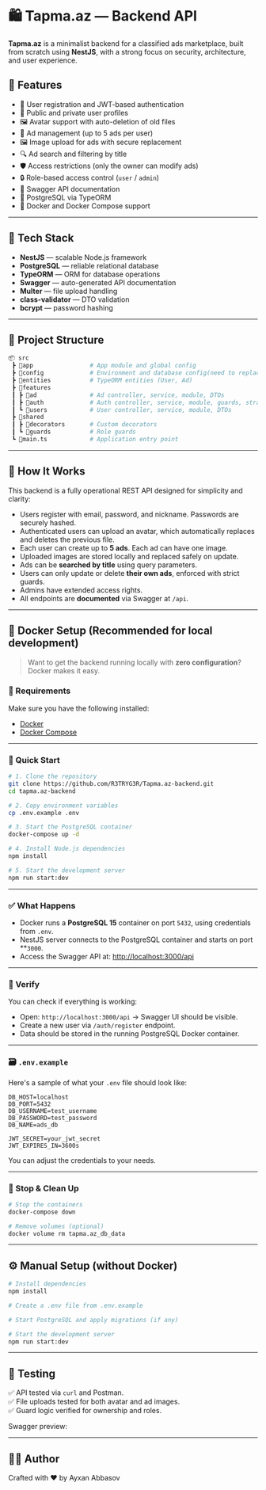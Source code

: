 # 🛍️ Tapma.az — Backend API

**Tapma.az** is a minimalist backend for a classified ads marketplace, built from scratch using **NestJS**, with a strong focus on security, architecture, and user experience.

## 🚀 Features

- 📌 User registration and JWT-based authentication
- 👤 Public and private user profiles
- 🖼️ Avatar support with auto-deletion of old files
- 📢 Ad management (up to 5 ads per user)
- 🖼️ Image upload for ads with secure replacement
- 🔍 Ad search and filtering by title
- 🛡️ Access restrictions (only the owner can modify ads)
- 🔒 Role-based access control (`user` / `admin`)
- 📎 Swagger API documentation
- 🐘 PostgreSQL via TypeORM
- 🐳 Docker and Docker Compose support

---

## 🧱 Tech Stack

- **NestJS** — scalable Node.js framework
- **PostgreSQL** — reliable relational database
- **TypeORM** — ORM for database operations
- **Swagger** — auto-generated API documentation
- **Multer** — file upload handling
- **class-validator** — DTO validation
- **bcrypt** — password hashing

---

## 📂 Project Structure

```bash
📦 src
 ┣ 📂app                # App module and global config
 ┣ 📂config             # Environment and database config(need to replace)
 ┣ 📂entities           # TypeORM entities (User, Ad)
 ┣ 📂features
 ┃ ┣ 📂ad               # Ad controller, service, module, DTOs
 ┃ ┣ 📂auth             # Auth controller, service, module, guards, strategies
 ┃ ┗ 📂users            # User controller, service, module, DTOs
 ┣ 📂shared
 ┃ ┣ 📂decorators       # Custom decorators
 ┃ ┗ 📂guards           # Role guards
 ┗ 📜main.ts            # Application entry point
```

---

## 📖 How It Works

This backend is a fully operational REST API designed for simplicity and clarity:

- Users register with email, password, and nickname. Passwords are securely hashed.
- Authenticated users can upload an avatar, which automatically replaces and deletes the previous file.
- Each user can create up to **5 ads**. Each ad can have one image.
- Uploaded images are stored locally and replaced safely on update.
- Ads can be **searched by title** using query parameters.
- Users can only update or delete **their own ads**, enforced with strict guards.
- Admins have extended access rights.
- All endpoints are **documented** via Swagger at `/api`.

---

## 🐳 Docker Setup (Recommended for local development)

> Want to get the backend running locally with **zero configuration**? Docker makes it easy.

### 🔧 Requirements

Make sure you have the following installed:

- [Docker](https://www.docker.com/)
- [Docker Compose](https://docs.docker.com/compose/)

---

### 🚀 Quick Start

```bash
# 1. Clone the repository
git clone https://github.com/R3TRYG3R/Tapma.az-backend.git
cd tapma.az-backend

# 2. Copy environment variables
cp .env.example .env

# 3. Start the PostgreSQL container
docker-compose up -d

# 4. Install Node.js dependencies
npm install

# 5. Start the development server
npm run start:dev
```

---

### ✅ What Happens

- Docker runs a **PostgreSQL 15** container on port `5432`, using credentials from `.env`.
- NestJS server connects to the PostgreSQL container and starts on port \*\*`3000`.
- Access the Swagger API at: [http://localhost:3000/api](http://localhost:3000/api)

---

### 🧪 Verify

You can check if everything is working:

- Open: `http://localhost:3000/api` → Swagger UI should be visible.
- Create a new user via `/auth/register` endpoint.
- Data should be stored in the running PostgreSQL Docker container.

---

### 🗃️ `.env.example`

Here's a sample of what your `.env` file should look like:

```env
DB_HOST=localhost
DB_PORT=5432
DB_USERNAME=test_username
DB_PASSWORD=test_password
DB_NAME=ads_db

JWT_SECRET=your_jwt_secret
JWT_EXPIRES_IN=3600s
```

You can adjust the credentials to your needs.

---

### 🧹 Stop & Clean Up

```bash
# Stop the containers
docker-compose down

# Remove volumes (optional)
docker volume rm tapma.az_db_data
```

---

## ⚙️ Manual Setup (without Docker)

```bash
# Install dependencies
npm install

# Create a .env file from .env.example

# Start PostgreSQL and apply migrations (if any)

# Start the development server
npm run start:dev
```

---

## 🧪 Testing

✅ API tested via `curl` and Postman.\
✅ File uploads tested for both avatar and ad images.\
✅ Guard logic verified for ownership and roles.

Swagger preview:

---

## 👨‍💻 Author

Crafted with ❤️ by Ayxan Abbasov

